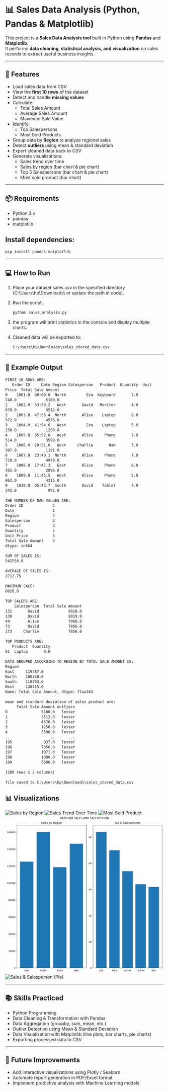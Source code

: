# 📊 Sales Data Analysis (Python, Pandas & Matplotlib)

This project is a **Sales Data Analysis tool** built in Python using **Pandas** and **Matplotlib**.  
It performs **data cleaning, statistical analysis, and visualization** on sales records to extract useful business insights.

---

## 🚀 Features

- Load sales data from CSV  
- View the **first 10 rows** of the dataset  
- Detect and handle **missing values**  
- Calculate:  
  - Total Sales Amount  
  - Average Sales Amount  
  - Maximum Sale Value  
- Identify:  
  - Top Salespersons  
  - Most Sold Products  
- Group data by **Region** to analyze regional sales  
- Detect **outliers** using mean & standard deviation  
- Export cleaned data back to CSV  
- Generate visualizations:
  - Sales trend over time  
  - Sales by region (bar chart & pie chart)  
  - Top 5 Salespersons (bar chart & pie chart)  
  - Most sold product (bar chart)  

---

## 📦 Requirements

- Python 3.x  
- pandas  
- matplotlib  

## Install dependencies:
```bash
pip install pandas matplotlib
```

---

## 💻 How to Run

1. Place your dataset sales.csv in the specified directory (C:\Users\hp\Downloads\ or update the path in code).

2. Run the script:
    ```bash
    python sales_analysis.py
    ```

3. the program will print statistics in the console and display multiple charts.

4. Cleaned data will be exported to:
    ```bash
    C:\Users\hp\Downloads\sales_stored_data.csv
    ```

---

## 📝 Example Output
```
FIRST 10 ROWS ARE:
   Order ID     Date Region Salesperson   Product  Quantity  Unit Price  Total Sale Amount
0    1001.0  00:00.0  North         Eva  Keyboard       7.0       740.0             5180.0
1    1002.0  53:58.2   West       David   Monitor       4.0       878.0             3512.0
2    1003.0  47:56.4  North       Alice    Laptop       8.0       572.0             4576.0
3    1004.0  41:54.6   West         Eva    Laptop       5.0       250.0             1250.0
4    1005.0  35:52.8   West       Alice     Phone       7.0       514.0             3598.0
5    1006.0  29:51.0   West     Charlie       NaN       3.0       397.0             1191.0
6    1007.0  23:49.1  North       Alice     Phone       7.0       710.0             4970.0
7    1008.0  17:47.3   East       Alice     Phone       8.0       362.0             2896.0
8    1009.0  11:45.5   West       Alice     Phone       5.0       863.0             4315.0
9    1010.0  05:43.7  South       David    Tablet       4.0       243.0              972.0

THE NUMBER OF NAN VALUES ARE:
Order ID             2
Date                 1
Region               4
Salesperson          3
Product              3
Quantity             4
Unit Price           5
Total Sale Amount    3
dtype: int64

SUM OF SALES IS:
542550.0

AVERAGE OF SALES IS:
2712.75

MAXIMUN SALE:
8028.0

TOP SALERS ARE:
    Salesperson  Total Sale Amount
131       David             8028.0
138       David             8019.0
49        Alice             7960.0
73        David             7856.0
173     Charlie             7856.0

TOP PRODUCTS ARE:
   Product  Quantity
61  Laptop       9.0

DATA GROUPED ACCORDING TO REGION BY TOTAL SALE AMOUNT IS:
Region
East     119787.0
North    160350.0
South    118793.0
West     138415.0
Name: Total Sale Amount, dtype: float64

mean and standard deviation of sales product are:
     Total Sale Amount outliers
0               5180.0   lesser
1               3512.0   lesser
2               4576.0   lesser
3               1250.0   lesser
4               3598.0   lesser
..                 ...      ...
195              937.0   lesser
196             7056.0   lesser
197             1071.0   lesser
198             1086.0   lesser
199             5696.0   lesser

[200 rows x 2 columns]

file saved to C:\Users\hp\Downloads\sales_stored_data.csv
```

## 📊 Visualizations

![Sales by Region](./Images/Sales_by_Region.png)
![Sales Trend Over Time](./Images/Sale_Trend_Over_Time.png)
![Most Sold Product](./Images/MOST_SOLD_PRODUCT.png)
![Sales & Salesperson (Bar)](Pandas_Matplotlib_projects/Images/DATA_FOR_SALES_AND_SALESPERSON_BAR.png)
![Sales & Salesperson (Pie)](./Images/DATA_FOR_SALES_AND_SALESPERSON_PIE.png)

---

## 📚 Skills Practiced

- Python Programming
- Data Cleaning & Transformation with Pandas
- Data Aggregation (groupby, sum, mean, etc.)
- Outlier Detection using Mean & Standard Deviation
- Data Visualization with Matplotlib (line plots, bar charts, pie charts)
- Exporting processed data to CSV

---

## 🎯 Future Improvements

- Add interactive visualizations using Plotly / Seaborn
- Automate report generation in PDF/Excel format
- Implement predictive analysis with Machine Learning models
